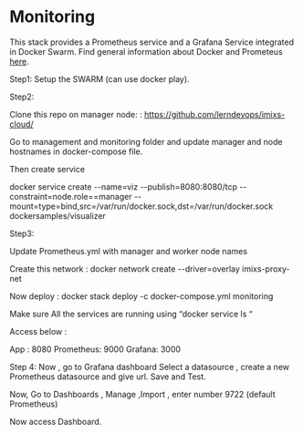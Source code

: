 # Monitoring

This stack provides a Prometheus service and a Grafana Service integrated in Docker Swarm. Find general information about Docker and Prometeus [here](https://docs.docker.com/config/thirdparty/prometheus/). 


Step1: Setup the SWARM (can use docker play).

Step2: 

Clone this repo on manager node: : https://github.com/lerndevops/imixs-cloud/

Go to management and monitoring folder and update manager and node hostnames in docker-compose file.

Then create service 

docker service create --name=viz --publish=8080:8080/tcp --constraint=node.role==manager --mount=type=bind,src=/var/run/docker.sock,dst=/var/run/docker.sock dockersamples/visualizer 


Step3:

Update Prometheus.yml  with manager and worker node names

Create this network :   docker network create --driver=overlay imixs-proxy-net

Now deploy : docker stack deploy -c docker-compose.yml monitoring


Make sure All the services are running using  “docker service ls “

Access below :

App : 8080
Prometheus: 9000
Grafana: 3000

               
Step 4:
 Now , go to Grafana dashboard
Select a datasource , create a new Prometheus datasource and give url. Save and Test.



Now,  Go to Dashboards , Manage ,Import , enter number 9722 (default Prometheus) 


Now access Dashboard.
 







